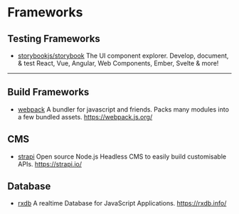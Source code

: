 # Frameworks

## Testing Frameworks

- [storybookjs/storybook](https://github.com/storybookjs/storybook)
  The UI component explorer. Develop, document, & test React, Vue, Angular, Web Components, Ember, Svelte & more!

---

## Build Frameworks

- [webpack](https://github.com/webpack/webpack)
  A bundler for javascript and friends. Packs many modules into a few bundled assets. <https://webpack.js.org/>

## CMS

- [strapi](https://github.com/strapi/strapi)
  Open source Node.js Headless CMS to easily build customisable APIs. <https://strapi.io/>

## Database

- [rxdb](https://github.com/pubkey/rxdb)
  A realtime Database for JavaScript Applications. <https://rxdb.info/>
